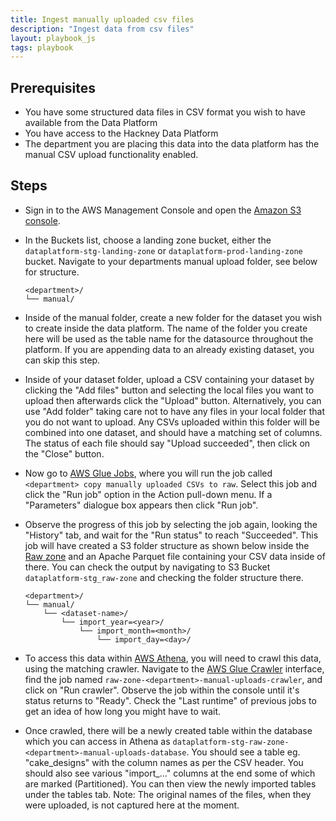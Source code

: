 ```yaml
---
title: Ingest manually uploaded csv files
description: "Ingest data from csv files"
layout: playbook_js
tags: playbook
---
```


## Prerequisites

* You have some structured data files in CSV format you wish to have available from the Data Platform
* You have access to the Hackney Data Platform
* The department you are placing this data into the data platform has the manual CSV upload
  functionality enabled.

## Steps

- Sign in to the AWS Management Console and open the [Amazon S3 console][aws_s3_console].

- In the Buckets list, choose a landing zone bucket, either the `dataplatform-stg-landing-zone`
  or `dataplatform-prod-landing-zone` bucket.
  Navigate to your departments manual upload folder, see below for structure.

  ```
  <department>/
  └── manual/
  ```

- Inside of the manual folder, create a new folder for the dataset you wish to create inside the data platform.
  The name of the folder you create here will be used as the table name for the datasource throughout the platform.
  If you are appending data to an already existing dataset, you can skip this step.

- Inside of your dataset folder, upload a CSV containing your dataset by clicking the "Add files" button
  and selecting the local files you want to upload then afterwards click the "Upload" button.
  Alternatively, you can use "Add folder" taking care not to have any files in your local folder that you do not want to upload.
  Any CSVs uploaded within this folder will be combined into one dataset, and should have a matching set of columns.
  The status of each file should say "Upload succeeded", then click on the "Close" button.

- Now go to [AWS Glue Jobs][aws_glue_jobs_console], where you will run the job called
  `<department> copy manually uploaded CSVs to raw`.
  Select this job and click the "Run job" option in the Action pull-down menu.
  If a "Parameters" dialogue box appears then click "Run job".

- Observe the progress of this job by selecting the job again, looking the "History" tab,
  and wait for the "Run status" to reach "Succeeded".
  This job will have created a S3 folder structure as shown below inside the [Raw zone][raw_zone]
  and an Apache Parquet file containing your CSV data inside of there.
  You can check the output by navigating to S3 Bucket `dataplatform-stg_raw-zone` and checking the folder structure there.

  ```
  <department>/
  └── manual/
      └── <dataset-name>/
          └── import_year=<year>/
              └── import_month=<month>/
                  └── import_day=<day>/
  ```

- To access this data within [AWS Athena](querying-data-using-sql.md), you will need to crawl this data, using
  the matching crawler.  Navigate to the [AWS Glue Crawler][aws_glue_crawler_console] interface, find the job
  named `raw-zone-<department>-manual-uploads-crawler`, and click on "Run crawler".  Observe the job within the
  console until it's status returns to "Ready".
  Check the "Last runtime" of previous jobs to get an idea of how long you might have to wait.

- Once crawled, there will be a newly created table within the database which you can access in Athena as
  `dataplatform-stg-raw-zone-<department>-manual-uploads-database`.
  You should see a table eg. "cake\_designs" with the column names as per the CSV header.
  You should also see various "import\_..." columns at the end some of which are marked (Partitioned).
  You can then view the newly imported tables under the tables tab.
  Note: The original names of the files, when they were uploaded, is not captured here at the moment.

[raw_zone]: ../zones.md#raw-zone
[aws_s3_console]: https://console.aws.amazon.com/s3/
[aws_glue_jobs_console]: https://eu-west-2.console.aws.amazon.com/glue/home?region=eu-west-2#etl:tab=jobs
[aws_glue_crawler_console]: https://eu-west-2.console.aws.amazon.com/glue/home?region=eu-west-2#catalog:tab=crawlerss
